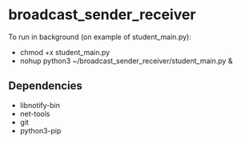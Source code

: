 # broadcast_sender_receiver

To run in background (on example of student_main.py):
- chmod +x student_main.py
- nohup python3 ~/broadcast_sender_receiver/student_main.py &

## Dependencies
- libnotify-bin
- net-tools
- git
- python3-pip
